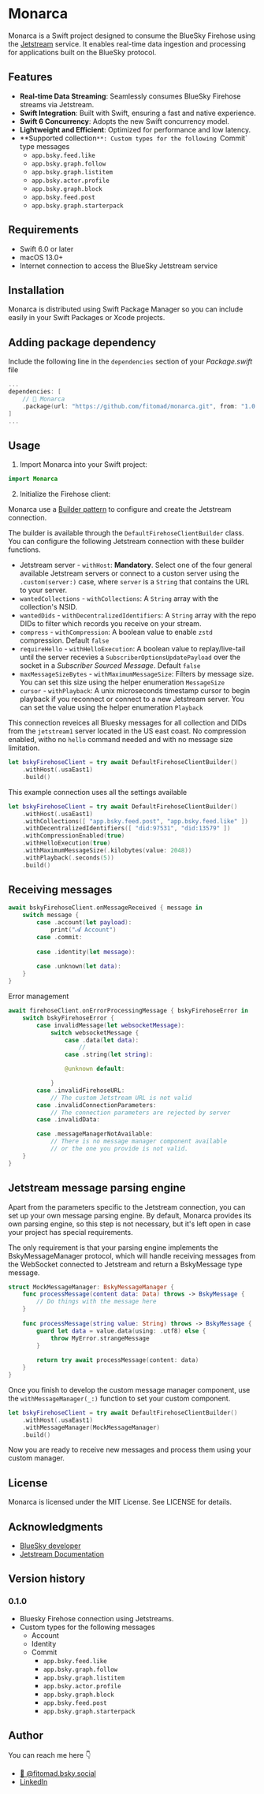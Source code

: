 # Monarca 

Monarca is a Swift project designed to consume the BlueSky Firehose using the [Jetstream](https://docs.bsky.app/blog/jetstream) service. It enables real-time data ingestion and processing for applications built on the BlueSky protocol.

## Features

- **Real-time Data Streaming**: Seamlessly consumes BlueSky Firehose streams via Jetstream.
- **Swift Integration**: Built with Swift, ensuring a fast and native experience.
- **Swift 6 Concurrency**: Adopts the new Swift concurrency model.
- **Lightweight and Efficient**: Optimized for performance and low latency.
- **Supported collection`**: Custom types for the following `Commit` type messages 
	- `app.bsky.feed.like`
	- `app.bsky.graph.follow`
	- `app.bsky.graph.listitem`
	- `app.bsky.actor.profile`
	- `app.bsky.graph.block`
	- `app.bsky.feed.post`
	- `app.bsky.graph.starterpack`

## Requirements

- Swift 6.0 or later
- macOS 13.0+
- Internet connection to access the BlueSky Jetstream service

## Installation

Monarca is distributed using Swift Package Manager so you can include easily in your Swift Packages or Xcode projects.

## Adding package dependency

Include the following line in the `dependencies` section of your *Package.swift* file

```swift
...
dependencies: [
	// 🦋 Monarca
	.package(url: "https://github.com/fitomad/monarca.git", from: "1.0.0")
]
...
```

## Usage

1. Import Monarca into your Swift project:

```swift
import Monarca
```
2. Initialize the Firehose client:

Monarca use a [Builder pattern](https://refactoring.guru/design-patterns/builder) to configure and create the Jetstream connection. 

The builder is available through the `DefaultFirehoseClientBuilder` class. You can configure the following Jetstream connection with these builder functions.

- Jetstream server - `withHost`: **Mandatory**. Select one of the four general available Jetstream servers or connect to a custon server using the `.custom(server:)` case, where `server` is a `String` that contains the URL to your server.
- `wantedCollections` - `withCollections`: A `String` array with the collection's NSID.
- `wantedDids` - `withDecentralizedIdentifiers`: A `String` array with the repo DIDs to filter which records you receive on your stream.
- `compress` - `withCompression`: A boolean value to enable `zstd` compression. Default `false`
- `requireHello` - `withHelloExecution`: A boolean value to replay/live-tail until the server recevies a `SubscriberOptionsUpdatePayload` over the socket in a *Subscriber Sourced Message*. Default `false`
- `maxMessageSizeBytes` - `withMaximumMessageSize`: Filters by message size. You can set this size using the helper enumeration `MessageSize`
- `cursor` - `withPlayback`: A unix microseconds timestamp cursor to begin playback if you reconnect or connect to a new Jetstream server. You can set the value using the helper enumeration `Playback`

This connection reveices all Bluesky messages for all collection and DIDs from the `jetstream1` server located in the US east coast. No compression enabled, witho no `hello` command needed and with no message size limitation.

```swift
let bskyFirehoseClient = try await DefaultFirehoseClientBuilder()
	.withHost(.usaEast1)
	.build()
```

This example connection uses all the settings available

```swift
let bskyFirehoseClient = try await DefaultFirehoseClientBuilder()
	.withHost(.usaEast1)
	.withCollections([ "app.bsky.feed.post", "app.bsky.feed.like" ])
	.withDecentralizedIdentifiers([ "did:97531", "did:13579" ])
	.withCompressionEnabled(true)
	.withHelloExecution(true)
	.withMaximumMessageSize(.kilobytes(value: 2048))
	.withPlayback(.seconds(5))
	.build()
```

## Receiving messages

```swift
await bskyFirehoseClient.onMessageReceived { message in
	switch message {
		case .account(let payload):
			print("𝓐 Account")
		case .commit:
			
		case .identity(let message):
			
		case .unknown(let data):
	}
}
```

Error management

```swift
await firehoseClient.onErrorProcessingMessage { bskyFirehoseError in
	switch bskyFirehoseError {
		case invalidMessage(let websocketMessage):
			switch websocketMessage {
				case .data(let data):
					//
				case .string(let string):

				@unknown default:

			}
		case .invalidFirehoseURL:
			// The custom Jetstream URL is not valid
		case .invalidConnectionParameters:
			// The connection parameters are rejected by server
		case .invalidData:

		case .messageManagerNotAvailable:
			// There is no message manager component available
			// or the one you provide is not valid.
	}
}
```

## Jetstream message parsing engine

Apart from the parameters specific to the Jetstream connection, you can set up your own message parsing engine. By default, Monarca provides its own parsing engine, so this step is not necessary, but it's left open in case your project has special requirements.

The only requirement is that your parsing engine implements the BskyMessageManager protocol, which will handle receiving messages from the WebSocket connected to Jetstream and return a BskyMessage type message.

```swift
struct MockMessageManager: BskyMessageManager {
	func processMessage(content data: Data) throws -> BskyMessage {
		// Do things with the message here
	}
	
	func processMessage(string value: String) throws -> BskyMessage {
		guard let data = value.data(using: .utf8) else {
			throw MyError.strangeMessage
		}
		
		return try await processMessage(content: data)
	}
}
```

Once you finish to develop the custom message manager component, use the `withMessageManager(_:)` function to set your custom component.

```swift
let bskyFirehoseClient = try await DefaultFirehoseClientBuilder()
	.withHost(.usaEast1)
	.withMessageManager(MockMessageManager)
	.build()
```

Now you are ready to receive new messages and process them using your custom manager.

## License

Monarca is licensed under the MIT License. See LICENSE for details.

## Acknowledgments

- [BlueSky developer](https://docs.bsky.app/docs/get-started)
- [Jetstream Documentation](https://docs.bsky.app/blog/jetstream)

## Version history

### 0.1.0

- Bluesky Firehose connection using Jetstreams.
- Custom types for the following messages
	- Account
	- Identity
	- Commit
		- `app.bsky.feed.like`
		- `app.bsky.graph.follow`
		- `app.bsky.graph.listitem`
		- `app.bsky.actor.profile`
		- `app.bsky.graph.block`
		- `app.bsky.feed.post`
		- `app.bsky.graph.starterpack`


## Author

You can reach me here 👇

- [🦋 @fitomad.bsky.social](https://bsky.app/profile/fitomad.bsky.social)
- [LinkedIn](https://www.linkedin.com/in/adolfo-vera/)
